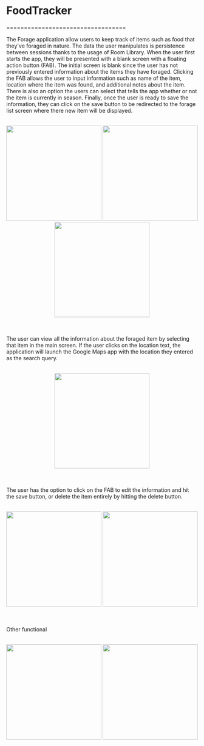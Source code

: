 # FoodTracker
==================================

The Forage application allow users to keep track of items such as food that they've foraged in nature. The data the user manipulates is persistence between sessions thanks to the usage of Room Library. When the user first starts the app, they will be presented with a blank screen with a floating action button (FAB). The initial screen is blank since the user has not previously entered information about the items they have foraged. Clicking the FAB allows the user to 
input information such as name of the item, location where the item was found, and additional notes about the item. There is also an option the users can select that tells the app whether or not the item is currently in season. Finally, once the user is ready to save the information, they can click on the save button to be redirected to the forage list screen where there new item will be displayed. 
<br>
<br>
<p align="center">
  <img src="https://github.com/JackaBolotbekov/FoodTracker/assets/111832311/09b19936-c6b2-41d7-96e0-93b23b7c023c" width="250">
  <img src="https://github.com/JackaBolotbekov/FoodTracker/assets/111832311/851ec07b-413d-457a-959f-cc74e423f34f" width="250">
  <img src="https://github.com/JackaBolotbekov/FoodTracker/assets/111832311/a48126e2-7139-4146-ba82-bc02c564ee97" width="250">
</p>
<br>
<br>
The user can view all the information about the foraged item by selecting that item in the main screen. If the user clicks on the location text, the application will launch the Google Maps app with the location they entered as the search query. 
<br>
<br>
<p align="center">
  <img src="https://github.com/JackaBolotbekov/FoodTracker/assets/111832311/0cabe708-0bdb-4689-90dd-31972dde5a22" width="250">
</p>
<br>
<br>
The user has the option to click on the FAB to edit the information and hit the save button, or delete the item entirely by hitting the delete button. 
<br>
<br>
<p align="center">
  <img src="https://github.com/JackaBolotbekov/FoodTracker/assets/111832311/2f8c5737-ffb6-4bab-8909-e1626a0795a6" width="250">
  <img src="https://github.com/JackaBolotbekov/FoodTracker/assets/111832311/040d9703-55bc-41f6-bfce-cf7697b081e6" width="250">
</p>
<br>
<br>
Other functional
<br>
<br>
<p align="center">
  <img src="https://github.com/JackaBolotbekov/FoodTracker/assets/111832311/6c162d43-3fcc-48d9-a16f-12453f361002" width="250">
  <img src="https://github.com/JackaBolotbekov/FoodTracker/assets/111832311/0da568a0-080f-4eb9-97e6-7a5a92056acb" width="250">
</p>
<br>
<br>
